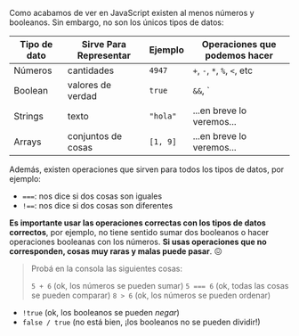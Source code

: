Como acabamos de ver en JavaScript existen al menos números y booleanos. Sin embargo, no son los únicos tipos de datos:

|  Tipo de dato |  Sirve Para Representar |  Ejemplo |  Operaciones que podemos hacer |
|---------------|-------------------------|----------|--------------------------------|
|Números        |cantidades               | `4947`   | `+`, `-`, `*`, `%`, `<`, etc |
|Boolean        |valores de verdad        | `true`   | `&&`, `||`, `!`                |
|Strings        |texto                    | `"hola"` | ...en breve lo veremos...      |
|Arrays         |conjuntos de cosas       | `[1, 9]` | ...en breve lo veremos...      |


Además, existen operaciones que sirven para todos los tipos de datos, por ejemplo:

* `===`: nos dice si dos cosas son iguales
* `!==`: nos dice si dos cosas son diferentes

**Es importante usar las operaciones correctas con los tipos de datos correctos**, por ejemplo, no tiene sentido sumar dos booleanos o hacer operaciones booleanas con los números. **Si usas operaciones que no corresponden, cosas muy raras y malas puede pasar**. :confounded:

> Probá en la consola las siguientes cosas: 
> 
> `5 + 6` (ok, los números se pueden sumar)
> `5 === 6` (ok, todas las cosas se pueden comparar)
> `8 > 6` (ok, los números se pueden ordenar)
* `!true` (ok, los booleanos se pueden _negar_)
* `false / true` (no está bien, ¡los booleanos no se pueden dividir!)

